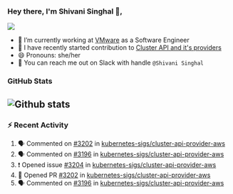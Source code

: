### Hey there, I'm Shivani Singhal 👋, 
![](https://komarev.com/ghpvc/?username=shivi28&color=green)

- 🔭 I’m currently working at [VMware](https://tanzu.vmware.com/) as a Software Engineer
- 👯 I have recently started contribution to [Cluster API and it's providers](https://github.com/kubernetes-sigs/cluster-api)
- 😄 Pronouns: she/her
- 💞️ You can reach me out on Slack with handle `@Shivani Singhal` 


### GitHub Stats

![Github stats](https://github-readme-stats.vercel.app/api?username=shivi28&count_private=true&show_icons=true&theme=dark&include_all_commits=true)
---

### :zap: Recent Activity

<!--START_SECTION:activity-->
1. 🗣 Commented on [#3202](https://github.com/kubernetes-sigs/cluster-api-provider-aws/issues/3202) in [kubernetes-sigs/cluster-api-provider-aws](https://github.com/kubernetes-sigs/cluster-api-provider-aws)
2. 🗣 Commented on [#3196](https://github.com/kubernetes-sigs/cluster-api-provider-aws/issues/3196) in [kubernetes-sigs/cluster-api-provider-aws](https://github.com/kubernetes-sigs/cluster-api-provider-aws)
3. ❗️ Opened issue [#3204](https://github.com/kubernetes-sigs/cluster-api-provider-aws/issues/3204) in [kubernetes-sigs/cluster-api-provider-aws](https://github.com/kubernetes-sigs/cluster-api-provider-aws)
4. 💪 Opened PR [#3202](https://github.com/kubernetes-sigs/cluster-api-provider-aws/pull/3202) in [kubernetes-sigs/cluster-api-provider-aws](https://github.com/kubernetes-sigs/cluster-api-provider-aws)
5. 🗣 Commented on [#3196](https://github.com/kubernetes-sigs/cluster-api-provider-aws/issues/3196) in [kubernetes-sigs/cluster-api-provider-aws](https://github.com/kubernetes-sigs/cluster-api-provider-aws)
<!--END_SECTION:activity-->

